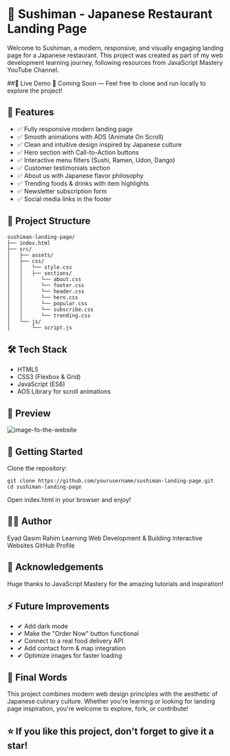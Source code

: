 # 🍣 Sushiman - Japanese Restaurant Landing Page
Welcome to Sushiman, a modern, responsive, and visually engaging landing page for a Japanese restaurant. This project was created as part of my web development learning journey, following resources from JavaScript Mastery YouTube Channel.

##🌟 Live Demo
🚀 Coming Soon — Feel free to clone and run locally to explore the project!

## 🎨 Features
- ✅ Fully responsive modern landing page
- ✅ Smooth animations with AOS (Animate On Scroll)
- ✅ Clean and intuitive design inspired by Japanese culture
- ✅ Hero section with Call-to-Action buttons
- ✅ Interactive menu filters (Sushi, Ramen, Udon, Dango)
- ✅ Customer testimonials section
- ✅ About us with Japanese flavor philosophy
- ✅ Trending foods & drinks with item highlights
- ✅ Newsletter subscription form
- ✅ Social media links in the footer

## 📂 Project Structure
```
sushiman-landing-page/
├── index.html
├── src/
│   ├── assets/      
│   ├── css/
│   │   └── style.css
│   │   ├── sections/
│   │      └── about.css
│   │      └── footer.css
│   │      └── header.css
│   │      └── hero.css
│   │      └── popular.css
│   │      └── subscribe.css
│   │      └── trending.css
│   └── js/
│       └── script.js
```
## 🛠️ Tech Stack
- HTML5
- CSS3 (Flexbox & Grid)
- JavaScript (ES6)
- AOS Library for scroll animations

## 📸 Preview
![image-fo-the-website](https://github.com/user-attachments/assets/9817635c-b8ec-401c-aa19-6bf371cc8731)


## 🚀 Getting Started
Clone the repository:
```
git clone https://github.com/yourusername/sushiman-landing-page.git
cd sushiman-landing-page
```
Open index.html in your browser and enjoy!

## 🧑‍💻 Author
Eyad Qasim Rahim
Learning Web Development & Building Interactive Websites
GitHub Profile

## 📢 Acknowledgements
Huge thanks to JavaScript Mastery for the amazing tutorials and inspiration!

## ⚡ Future Improvements
- ✔ Add dark mode
- ✔ Make the "Order Now" button functional
- ✔ Connect to a real food delivery API
- ✔ Add contact form & map integration
- ✔ Optimize images for faster loading

## 🗾 Final Words
This project combines modern web design principles with the aesthetic of Japanese culinary culture. Whether you're learning or looking for landing page inspiration, you're welcome to explore, fork, or contribute!

## ⭐ If you like this project, don't forget to give it a star!
